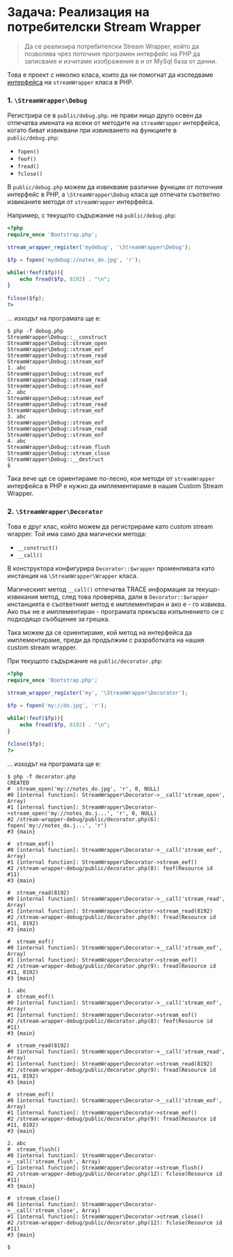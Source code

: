 # Задача: Реализация на потребителски Stream Wrapper

> Да се реализира потребителски Stream Wrapper, който да позволява чрез поточния програмен интерфейс на PHP да записваме и изчитаме изображения в и от MySql база от данни.

Това е проект с няколко класа, които да ни помогнат да изследваме [интерфейса](http://bg2.php.net/manual/en/class.streamwrapper.php) на `streamWrapper` класа в PHP.

### 1. `\StreamWrapper\Debug`

Регистрира се в `public/debug.php`. не прави нищо друго освен да отпечатва имената на всеки от методите на `streamWrapper` интерфейса, когато биват извиквани при извикването на функциите в `public/debug.php`:
- `fopen()`
- `feof()`
- `fread()`
- `fclose()`

В `public/debug.php` можем да извикваме различни функции от поточния интерфейс в PHP, а `\StreamWrapper\Debug` класа ще отпечати съответно извиканите методи от `streamWrapper` интерфейса.

Например, с текущото съдържание на `public/debug.php`:

```php
<?php
require_once 'Bootstrap.php';

stream_wrapper_register('mydebug', '\StreamWrapper\Debug');

$fp = fopen('mydebug://notes_do.jpg', 'r');

while(!feof($fp)){
    echo fread($fp, 8192) . "\n";
}
 
fclose($fp);
?>
```

... изходът на програмата ще е:

```
$ php -f debug.php 
StreamWrapper\Debug::__construct
StreamWrapper\Debug::stream_open
StreamWrapper\Debug::stream_eof
StreamWrapper\Debug::stream_read
StreamWrapper\Debug::stream_eof
1. abc
StreamWrapper\Debug::stream_eof
StreamWrapper\Debug::stream_read
StreamWrapper\Debug::stream_eof
2. abc
StreamWrapper\Debug::stream_eof
StreamWrapper\Debug::stream_read
StreamWrapper\Debug::stream_eof
3. abc
StreamWrapper\Debug::stream_eof
StreamWrapper\Debug::stream_read
StreamWrapper\Debug::stream_eof
4. abc
StreamWrapper\Debug::stream_flush
StreamWrapper\Debug::stream_close
StreamWrapper\Debug::__destruct
$
```

Така вече ще се ориентираме по-лесно, кои методи от `streamWrapper` интерфейса в PHP е нужно да имплементираме в нашия Custom Stream Wrapper.

### 2. `\StreamWrapper\Decorator`

Това е друг клас, който можем да регистрираме като custom stream wrapper. Той има само два магически метода:

- `__construct()`
- `__call()`

В конструктора конфигурира `Decorator::$wrapper` променливата като инстанция на `\StreamWrapper\Wrapper` класа.

Магическият метод `__call()` отпечатва TRACE информация за текущо-извикания метод, след това проверява, дали в `Decorator::$wrapper` инстанцията е съответният метод е имплементиран и ако е - го извиква. Ако пък не е имплементиран - програмата прекъсва изпълнението си с подходящо съобщение за грешка. 

Така можем да се ориентираме, кой метод на интерфейса да имплементираме, преди да продължим с разработката на нашия custom stream wrapper.

При текущото съдържание на `public/decorator.php`:

```php
<?php
require_once 'Bootstrap.php';

stream_wrapper_register('my', '\StreamWrapper\Decorator');

$fp = fopen('my://do.jpg', 'r');

while(!feof($fp)){
    echo fread($fp, 8192) . "\n";
}
 
fclose($fp);
?>
```

... изходът на програмата ще е:

```
$ php -f decorator.php 
CREATED
#  stream_open('my://notes_do.jpg', 'r', 0, NULL)
#0 [internal function]: StreamWrapper\Decorator->__call('stream_open', Array)
#1 [internal function]: StreamWrapper\Decorator->stream_open('my://notes_do.j...', 'r', 0, NULL)
#2 /stream-wrapper-debug/public/decorator.php(6): fopen('my://notes_do.j...', 'r')
#3 {main}

#  stream_eof()
#0 [internal function]: StreamWrapper\Decorator->__call('stream_eof', Array)
#1 [internal function]: StreamWrapper\Decorator->stream_eof()
#2 /stream-wrapper-debug/public/decorator.php(8): feof(Resource id #11)
#3 {main}

#  stream_read(8192)
#0 [internal function]: StreamWrapper\Decorator->__call('stream_read', Array)
#1 [internal function]: StreamWrapper\Decorator->stream_read(8192)
#2 /stream-wrapper-debug/public/decorator.php(9): fread(Resource id #11, 8192)
#3 {main}

#  stream_eof()
#0 [internal function]: StreamWrapper\Decorator->__call('stream_eof', Array)
#1 [internal function]: StreamWrapper\Decorator->stream_eof()
#2 /stream-wrapper-debug/public/decorator.php(9): fread(Resource id #11, 8192)
#3 {main}

1. abc
#  stream_eof()
#0 [internal function]: StreamWrapper\Decorator->__call('stream_eof', Array)
#1 [internal function]: StreamWrapper\Decorator->stream_eof()
#2 /stream-wrapper-debug/public/decorator.php(8): feof(Resource id #11)
#3 {main}

#  stream_read(8192)
#0 [internal function]: StreamWrapper\Decorator->__call('stream_read', Array)
#1 [internal function]: StreamWrapper\Decorator->stream_read(8192)
#2 /stream-wrapper-debug/public/decorator.php(9): fread(Resource id #11, 8192)
#3 {main}

#  stream_eof()
#0 [internal function]: StreamWrapper\Decorator->__call('stream_eof', Array)
#1 [internal function]: StreamWrapper\Decorator->stream_eof()
#2 /stream-wrapper-debug/public/decorator.php(9): fread(Resource id #11, 8192)
#3 {main}

2. abc
#  stream_flush()
#0 [internal function]: StreamWrapper\Decorator->__call('stream_flush', Array)
#1 [internal function]: StreamWrapper\Decorator->stream_flush()
#2 /stream-wrapper-debug/public/decorator.php(12): fclose(Resource id #11)
#3 {main}

#  stream_close()
#0 [internal function]: StreamWrapper\Decorator->__call('stream_close', Array)
#1 [internal function]: StreamWrapper\Decorator->stream_close()
#2 /stream-wrapper-debug/public/decorator.php(12): fclose(Resource id #11)
#3 {main}

$
```